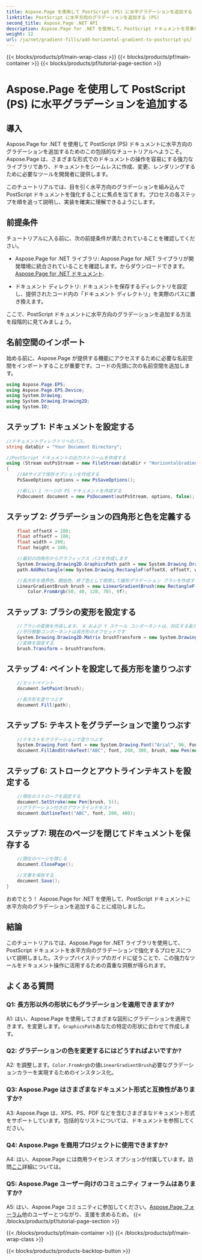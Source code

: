 ```yaml
---
title: Aspose.Page を使用して PostScript (PS) に水平グラデーションを追加する
linktitle: PostScript に水平方向のグラデーションを追加する (PS)
second_title: Aspose.Page .NET API
description: Aspose.Page for .NET を使用して、PostScript ドキュメントを見事な水平方向のグラデーションで強化します。シームレスな実装については、段階的なチュートリアルに従ってください。
weight: 12
url: /ja/net/gradient-fills/add-horizontal-gradient-to-postscript-ps/
---
```


{{< blocks/products/pf/main-wrap-class >}}
{{< blocks/products/pf/main-container >}}
{{< blocks/products/pf/tutorial-page-section >}}

# Aspose.Page を使用して PostScript (PS) に水平グラデーションを追加する

## 導入

Aspose.Page for .NET を使用して PostScript (PS) ドキュメントに水平方向のグラデーションを追加するためのこの包括的なチュートリアルへようこそ。 Aspose.Page は、さまざまな形式でのドキュメントの操作を容易にする強力なライブラリであり、ドキュメントをシームレスに作成、変更、レンダリングするために必要なツールを開発者に提供します。

このチュートリアルでは、目を引く水平方向のグラデーションを組み込んで PostScript ドキュメントを強化することに焦点を当てます。プロセスの各ステップを順を追って説明し、実装を確実に理解できるようにします。

## 前提条件

チュートリアルに入る前に、次の前提条件が満たされていることを確認してください。

-  Aspose.Page for .NET ライブラリ: Aspose.Page for .NET ライブラリが開発環境に統合されていることを確認します。からダウンロードできます。[Aspose.Page for .NET ドキュメント](https://reference.aspose.com/page/net/).

- ドキュメント ディレクトリ: ドキュメントを保存するディレクトリを設定し、提供されたコード内の「ドキュメント ディレクトリ」を実際のパスに置き換えます。

ここで、PostScript ドキュメントに水平方向のグラデーションを追加する方法を段階的に見てみましょう。

## 名前空間のインポート

始める前に、Aspose.Page が提供する機能にアクセスするために必要な名前空間をインポートすることが重要です。コードの先頭に次の名前空間を追加します。

```csharp
using Aspose.Page.EPS;
using Aspose.Page.EPS.Device;
using System.Drawing;
using System.Drawing.Drawing2D;
using System.IO;
```

## ステップ 1: ドキュメントを設定する

```csharp
//ドキュメントディレクトリへのパス。
string dataDir = "Your Document Directory";

//PostScript ドキュメントの出力ストリームを作成する
using (Stream outPsStream = new FileStream(dataDir + "HorizontalGradient_outPS.ps", FileMode.Create))
{
    //A4サイズで保存オプションを作成する
    PsSaveOptions options = new PsSaveOptions();

    //新しい 1 ページの PS ドキュメントを作成する
    PsDocument document = new PsDocument(outPsStream, options, false);
```

## ステップ 2: グラデーションの四角形と色を定義する

```csharp
    float offsetX = 200;
    float offsetY = 100;
    float width = 200;
    float height = 100;

    //最初の四角形からグラフィックス パスを作成します
    System.Drawing.Drawing2D.GraphicsPath path = new System.Drawing.Drawing2D.GraphicsPath();
    path.AddRectangle(new System.Drawing.RectangleF(offsetX, offsetY, width, height));

    //長方形を境界色、開始色、終了色として使用して線形グラデーション ブラシを作成する
    LinearGradientBrush brush = new LinearGradientBrush(new RectangleF(0, 0, width, height), Color.FromArgb(150, 0, 0, 0),
        Color.FromArgb(50, 40, 128, 70), 0f);
```

## ステップ 3: ブラシの変形を設定する

```csharp
    //ブラシの変換を作成します。 X および Y スケール コンポーネントは、対応する長方形の幅と高さに等しくなければなりません。
    //平行移動コンポーネントは長方形のオフセットです
    System.Drawing.Drawing2D.Matrix brushTransform = new System.Drawing.Drawing2D.Matrix(width, 0, 0, height, offsetX, offsetY);
    //変換を設定する
    brush.Transform = brushTransform;
```

## ステップ 4: ペイントを設定して長方形を塗りつぶす

```csharp
    //セットペイント
    document.SetPaint(brush);

    //長方形を塗りつぶす
    document.Fill(path);
```

## ステップ 5: テキストをグラデーションで塗りつぶす

```csharp
    //テキストをグラデーションで塗りつぶす
    System.Drawing.Font font = new System.Drawing.Font("Arial", 96, FontStyle.Bold);
    document.FillAndStrokeText("ABC", font, 200, 300, brush, new Pen(new SolidBrush(Color.Black), 2));
```

## ステップ 6: ストロークとアウトラインテキストを設定する

```csharp
    //現在のストロークを設定する
    document.SetStroke(new Pen(brush, 5));
    //グラデーション付きのアウトラインテキスト
    document.OutlineText("ABC", font, 200, 400);
```

## ステップ 7: 現在のページを閉じてドキュメントを保存する

```csharp
    //現在のページを閉じる
    document.ClosePage();

    //文書を保存する
    document.Save();
}
```

おめでとう！ Aspose.Page for .NET を使用して、PostScript ドキュメントに水平方向のグラデーションを追加することに成功しました。

## 結論

このチュートリアルでは、Aspose.Page for .NET ライブラリを使用して、PostScript ドキュメントを水平方向のグラデーションで強化するプロセスについて説明しました。ステップバイステップのガイドに従うことで、この強力なツールをドキュメント操作に活用するための貴重な洞察が得られます。

## よくある質問

### Q1: 長方形以外の形状にもグラデーションを適用できますか?

 A1: はい、Aspose.Page を使用してさまざまな図形にグラデーションを適用できます。を変更します。`GraphicsPath`あなたの特定の形状に合わせて作成します。

### Q2: グラデーションの色を変更するにはどうすればよいですか?

 A2: を調整します。`Color.FromArgb`の値`LinearGradientBrush`必要なグラデーションカラーを実現するためのインスタンス化。

### Q3: Aspose.Page はさまざまなドキュメント形式と互換性がありますか?

A3: Aspose.Page は、XPS、PS、PDF などを含むさまざまなドキュメント形式をサポートしています。包括的なリストについては、ドキュメントを参照してください。

### Q4: Aspose.Page を商用プロジェクトに使用できますか?

 A4: はい、Aspose.Page には商用ライセンス オプションが付属しています。訪問[ここ](https://purchase.aspose.com/buy)詳細については。

### Q5: Aspose.Page ユーザー向けのコミュニティ フォーラムはありますか?

 A5: はい、Aspose.Page コミュニティに参加してください。[Aspose.Page フォーラム](https://forum.aspose.com/c/page/39)他のユーザーとつながり、支援を求めるため。
{{< /blocks/products/pf/tutorial-page-section >}}

{{< /blocks/products/pf/main-container >}}
{{< /blocks/products/pf/main-wrap-class >}}

{{< blocks/products/products-backtop-button >}}
